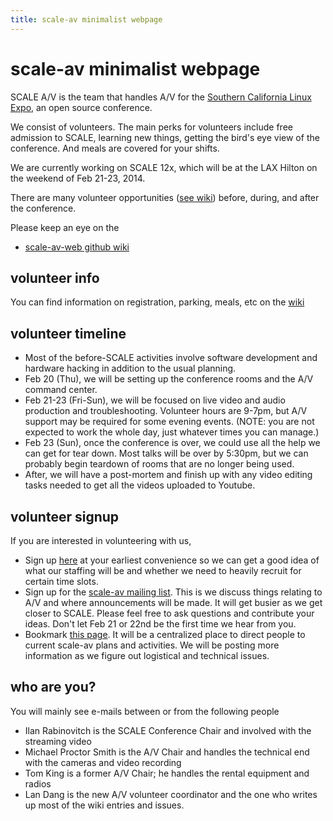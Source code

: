 ```yaml
---
title: scale-av minimalist webpage
---
```

scale-av minimalist webpage
===========================

SCALE A/V is the team that handles A/V for the [Southern California Linux Expo](http://socallinuxexpo.org), an open source conference.  

We consist of volunteers.  The main perks for volunteers include free admission to SCALE, learning new things, getting the bird's eye view of the conference.  And meals are covered for your shifts.

We are currently working on SCALE 12x, which will be at the LAX Hilton on the weekend of Feb 21-23, 2014.

There are many volunteer opportunities ([see wiki](https://github.com/scale-av/scale-av-web/wiki/Volunteer-opportunities)) before, during, and after the conference.

Please keep an eye on the 
 - [scale-av-web github wiki](https://github.com/scale-av/scale-av-web/wiki)

volunteer info
---------------
You can find information on registration, parking, meals, etc on the [wiki](https://github.com/scale-av/scale-av-web/wiki/Volunteer-Basic-Info)

volunteer timeline
------------------
 - Most of the before-SCALE activities involve software development and hardware hacking in addition to the usual planning.  
 - Feb 20 (Thu),  we will be setting up the conference rooms and the A/V command center.  
 - Feb 21-23 (Fri-Sun),  we will be focused on live video and audio production and troubleshooting.  Volunteer hours are 9-7pm, but A/V support may be required for some evening events.  (NOTE: you are not expected to work the whole day, just whatever times you can manage.)
 - Feb 23 (Sun), once the conference is over,  we could use all the help we can get for tear down.  Most talks will be over by 5:30pm, but we can probably begin teardown of rooms that are no longer being used.  
 - After, we will have a post-mortem and finish up with any video editing tasks needed to get all the videos uploaded to Youtube.

volunteer signup
----------------
If you are interested in volunteering with us, 

 - Sign up [here](http://bit.ly/L0vGSa) at your earliest convenience so we can get a good idea of what our staffing will be and whether we need to heavily recruit for certain time slots.
 - Sign up for the [scale-av mailing list](https://lists.linuxfests.org/cgi-bin/mailman/listinfo/scale-av).  This is we discuss things relating to A/V and where announcements will be made.  It will get busier as we get closer to SCALE.   Please feel free to ask questions and contribute your ideas.  Don't let Feb 21 or 22nd be the first time we hear from you.
 - Bookmark [this page](http://scale-av.github.io/scale-av-web/).  It will be a centralized place to direct people to current scale-av plans and activities.  We will be posting more information as we figure out logistical and technical issues.

who are you?
------------
You will mainly see e-mails between or from the following people
 - Ilan Rabinovitch is the SCALE Conference Chair and involved with the streaming video
 - Michael Proctor Smith is the A/V Chair and handles the technical end with the cameras and video recording
 - Tom King is a former A/V Chair; he handles the rental equipment and radios
 - Lan Dang is the new A/V volunteer coordinator and the one who writes up most of the wiki entries and issues.


